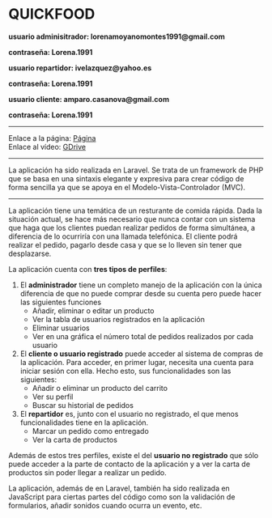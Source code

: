 <h1>QUICKFOOD</h1>

<p><strong>usuario adminisitrador: lorenamoyanomontes1991@gmail.com</strong></p>
<p><strong>contraseña: Lorena.1991</strong></p>

<p><strong>usuario repartidor: ivelazquez@yahoo.es</strong></p>
<p><strong>contraseña: Lorena.1991</strong></p>

<p><strong>usuario cliente: amparo.casanova@gmail.com</strong></p>
<p><strong>contraseña: Lorena.1991</strong></p>
<hr>
Enlace a la página: <a href="http://dggwkvjx.lucusprueba.es/public">Página</a><br>
Enlace al vídeo: <a href="https://drive.google.com/file/d/1uuE4vixe1WR5avyoHKI1ZYY_gGRUrSWi/view">GDrive</a>
<hr>

<p>La aplicación ha sido realizada en Laravel. Se trata de un framework de PHP que se basa en una sintaxis elegante y expresiva para crear código de forma sencilla ya que se apoya en el Modelo-Vista-Controlador (MVC).</p>

<hr>

<p>La aplicación tiene una temática de un resturante de comida rápida. Dada la situación actual, se hace más necesario que nunca contar con un sistema que haga que los clientes puedan realizar pedidos de forma simultánea, a diferencia de lo ocurriría con una llamada telefónica. El cliente podrá realizar el pedido, pagarlo desde casa y que se lo lleven sin tener que desplazarse.</p>
<p>La aplicación cuenta con <strong>tres tipos de perfiles</strong>:
    <ol>
        <li>El <strong>administrador</strong> tiene un completo manejo de la aplicación con la única diferencia de que no puede comprar desde su cuenta pero puede hacer las siguientes funciones
            <ul>
                <li>Añadir, eliminar o editar un producto</li>
                <li>Ver la tabla de usuarios registrados en la aplicación</li>
                <li>Eliminar usuarios</li>
                <li>Ver en una gráfica el número total de pedidos realizados por cada usuario</li>
            </ul></li>
        <li>El <strong>cliente o usuario registrado</strong> puede acceder al sistema de compras de la aplicación. Para acceder, en primer lugar, necesita una cuenta para iniciar sesión con ella. Hecho esto, sus funcionalidades son las siguientes:
            <ul>
                <li>Añadir o eliminar un producto del carrito</li>
                <li>Ver su perfil</li>
                <li>Buscar su historial de pedidos</li>
            </ul></li>
        <li>El <strong>repartidor</strong> es, junto con el usuario no registrado, el que menos funcionalidades tiene en la aplicación.
            <ul>
                <li>Marcar un pedido como entregado</li>
                <li>Ver la carta de productos</li>
            </ul></li>
    </ol>
    <p>Además de estos tres perfiles, existe el del <strong>usuario no registrado</strong> que sólo puede acceder a la parte de contacto de la aplicación y a ver la carta de productos sin poder llegar a realizar un pedido.</p>

<p>La aplicación, además de en Laravel, también ha sido realizada en JavaScript para ciertas partes del código como son la validación de formularios, añadir sonidos cuando ocurra un evento, etc.</p>
</p>
